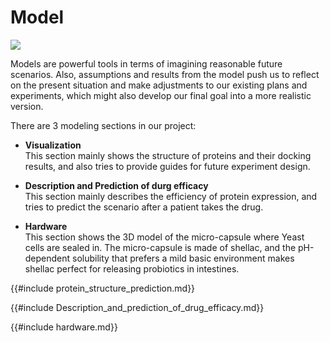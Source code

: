 <div class="h1-bg">
    <h1 class>Model</h1>
    <img src="https://static.igem.wiki/teams/4161/wiki/model-bg.png" />
</div>

Models are powerful tools in terms of imagining reasonable future scenarios. Also,
assumptions and results from the model push us to reflect on the present situation
and make adjustments to our existing plans and experiments, which might also develop
our final goal into a more realistic version.

There are 3 modeling sections in our project:

- **Visualization**\
  This section mainly shows the structure of proteins and their docking results,
  and also tries to provide guides for future experiment design.

- **Description and Prediction of durg efficacy**\
  This section mainly describes the efficiency of protein expression, and tries to
  predict the scenario after a patient
  takes the drug.

- **Hardware**\
  This section shows the 3D model of the micro-capsule where Yeast cells are sealed in.
  The micro-capsule is made of shellac, and the pH-dependent solubility that
  prefers a mild basic environment makes shellac perfect for
  releasing probiotics in intestines.

{{#include protein_structure_prediction.md}}

{{#include Description_and_prediction_of_drug_efficacy.md}}

{{#include hardware.md}}
